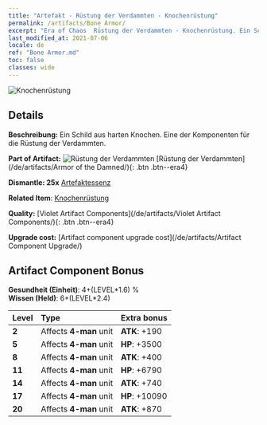 ```yaml
---
title: "Artefakt - Rüstung der Verdammten - Knochenrüstung"
permalink: /artifacts/Bone Armor/
excerpt: "Era of Chaos  Rüstung der Verdammten - Knochenrüstung. Ein Schild aus harten Knochen. Eine der Komponenten für die Rüstung der Verdammten."
last_modified_at: 2021-07-06
locale: de
ref: "Bone Armor.md"
toc: false
classes: wide
---
```


 ![Knochenrüstung](/images/t/artifact_40304.png)



## Details

 **Beschreibung:** Ein Schild aus harten Knochen. Eine der Komponenten für die Rüstung der Verdammten.

 **Part of Artifact:** ![Rüstung der Verdammten](/images/t/icon_artifact_30.png) [Rüstung der Verdammten](/de/artifacts/Armor of the Damned/){: .btn .btn--era4}

 **Dismantle: 25x** [Artefaktessenz](/ItemsDE/con_905/)

 **Related Item**: [Knochenrüstung](/ItemsDE/art_124/)

 **Quality:** [Violet Artifact Components](/de/artifacts/Violet Artifact Components/){: .btn .btn--era4}

 **Upgrade cost:** [Artifact component upgrade cost](/de/artifacts/Artifact Component Upgrade/)

## Artifact Component Bonus

  **Gesundheit (Einheit)**: 4+(LEVEL\*1.6) %<br/>**Wissen (Held)**: 6+(LEVEL\*2.4)

  |  Level  | Type |    Extra bonus  | 
  |:--------|:-----|:----------------| 
  | **2** | Affects **4-man** unit | **ATK**: +190 | 
  | **5** | Affects **4-man** unit | **HP**: +3500 | 
  | **8** | Affects **4-man** unit | **ATK**: +400 | 
  | **11** | Affects **4-man** unit | **HP**: +6790 | 
  | **14** | Affects **4-man** unit | **ATK**: +740 | 
  | **17** | Affects **4-man** unit | **HP**: +10090 | 
  | **20** | Affects **4-man** unit | **ATK**: +870 | 
